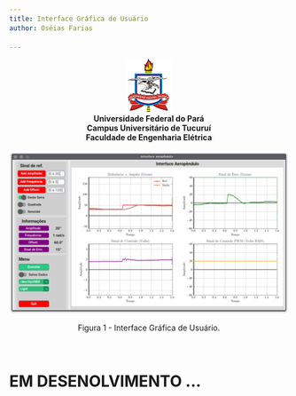 ```yaml
---
title: Interface Gráfica de Usuário
author: Oséias Farias

---
```


<style>
        .tab {
            display: inline-block;
            margin-left: 40px;
        }
        .tab1 {
            display: inline-block;
            margin-left: 80px;
        }
</style>


<center>
<div class="figure" >
  <img src="https://github.com/Oseiasdfarias/LabVirtual/blob/pipy_v1/utils/image.png?raw=true"
       width="80">  
</div>
</center>

<center>
<b>Universidade Federal do Pará</b>
</center>
<center>
<b>Campus Universitário de Tucuruí</b>
</center>
<center>
<b>Faculdade de Engenharia Elétrica</b>
</center>

<br>


<center>
<div class="figure" >
  <img src="https://github.com/Oseiasdfarias/Projeto_Tcc_Oseias_Oficial/blob/main/utils/demo_interface_light.png?raw=true"
       width="900">  
  <p>Figura 1 - Interface Gráfica de Usuário.</p>
</div>
</center>

<br/>

# EM DESENOLVIMENTO ...

<br/>